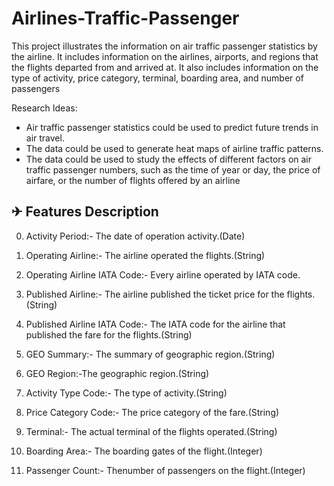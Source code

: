 # Airlines-Traffic-Passenger
This project illustrates the information on air traffic passenger statistics by the airline. It includes information on the airlines, airports, and regions that the flights departed from and arrived at. It also includes information on the type of activity, price category, terminal, boarding area, and number of passengers


Research Ideas:

* Air traffic passenger statistics could be used to predict future trends in air travel.
* The data could be used to generate heat maps of airline traffic patterns.
* The data could be used to study the effects of different factors on air traffic passenger numbers, such as the time of year or day, the price of airfare, or the number of flights offered by an airline

✈  Features Description
   --------------------

0. Activity Period:- The date of operation activity.(Date)

1. Operating Airline:- The airline operated the flights.(String)

2. Operating Airline IATA Code:- Every airline operated by IATA code.

3. Published Airline:- The airline published the ticket price for the flights.(String)

4. Published Airline IATA Code:- The IATA code for the airline that published the fare for the flights.(String)

5. GEO Summary:- The summary of geographic region.(String)

6. GEO Region:-The geographic region.(String)

7. Activity Type Code:- The type of activity.(String)

8. Price Category Code:- The price category of the fare.(String)

9. Terminal:- The actual terminal of the flights operated.(String)

10. Boarding Area:- The boarding gates of the flight.(Integer)

11. Passenger Count:- Thenumber of passengers on the flight.(Integer)
